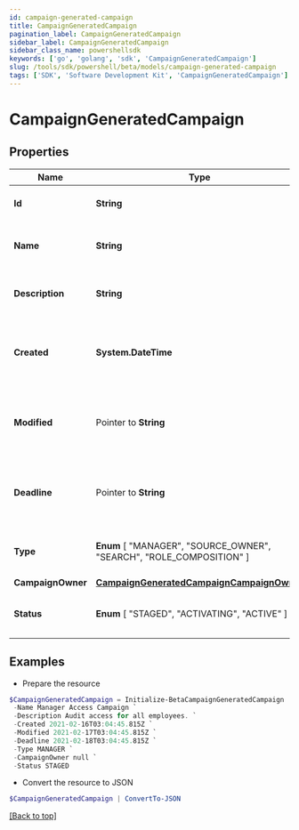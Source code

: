 ```yaml
---
id: campaign-generated-campaign
title: CampaignGeneratedCampaign
pagination_label: CampaignGeneratedCampaign
sidebar_label: CampaignGeneratedCampaign
sidebar_class_name: powershellsdk
keywords: ['go', 'golang', 'sdk', 'CampaignGeneratedCampaign'] 
slug: /tools/sdk/powershell/beta/models/campaign-generated-campaign
tags: ['SDK', 'Software Development Kit', 'CampaignGeneratedCampaign']
---
```



# CampaignGeneratedCampaign

## Properties

Name | Type | Description | Notes
------------ | ------------- | ------------- | -------------
**Id** |  **String** | The unique ID of the campaign. | 
**Name** |  **String** | Human friendly name of the campaign. | 
**Description** |  **String** | Extended description of the campaign. | 
**Created** |  **System.DateTime** | The date and time the campaign was created. | 
**Modified** |  Pointer to **String** | The date and time the campaign was last modified. | [optional] 
**Deadline** |  Pointer to **String** | The date and time when the campaign must be finished by. | [optional] 
**Type** |   **Enum** [  "MANAGER",    "SOURCE_OWNER",    "SEARCH",    "ROLE_COMPOSITION" ] | The type of campaign that was generated. | 
**CampaignOwner** |  [**CampaignGeneratedCampaignCampaignOwner**](campaign-generated-campaign-campaign-owner) |  | 
**Status** |   **Enum** [  "STAGED",    "ACTIVATING",    "ACTIVE" ] | The current status of the campaign. | 

## Examples

- Prepare the resource
```powershell
$CampaignGeneratedCampaign = Initialize-BetaCampaignGeneratedCampaign  -Id 2c91808576f886190176f88cac5a0010 `
 -Name Manager Access Campaign `
 -Description Audit access for all employees. `
 -Created 2021-02-16T03:04:45.815Z `
 -Modified 2021-02-17T03:04:45.815Z `
 -Deadline 2021-02-18T03:04:45.815Z `
 -Type MANAGER `
 -CampaignOwner null `
 -Status STAGED
```

- Convert the resource to JSON
```powershell
$CampaignGeneratedCampaign | ConvertTo-JSON
```


[[Back to top]](#) 

